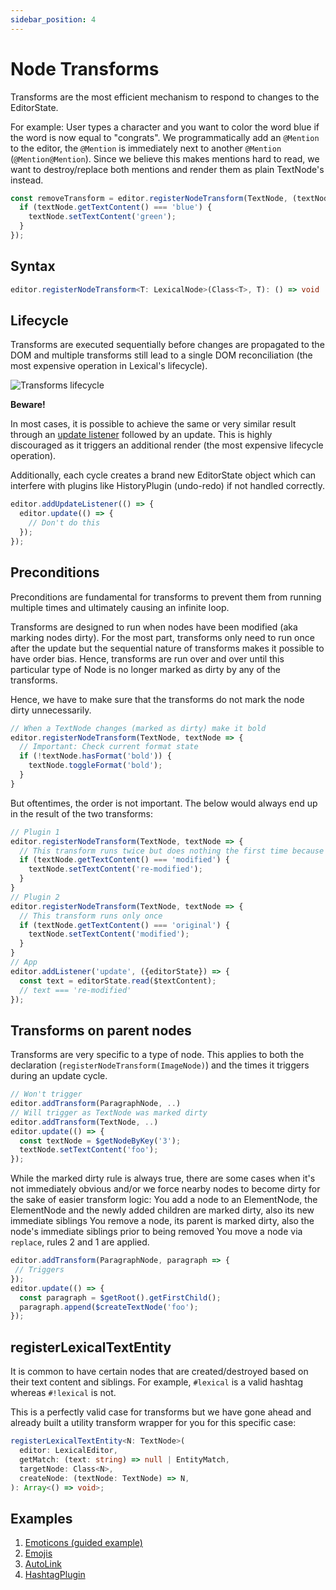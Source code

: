 ```yaml
---
sidebar_position: 4
---
```


# Node Transforms

Transforms are the most efficient mechanism to respond to changes to the EditorState.

For example:
User types a character and you want to color the word blue if the word is now equal to "congrats".
We programmatically add an `@Mention` to the editor, the `@Mention` is immediately next to another `@Mention` (`@Mention@Mention`). Since we believe this makes mentions hard to read, we want to destroy/replace both mentions and render them as plain TextNode's instead.

```js
const removeTransform = editor.registerNodeTransform(TextNode, (textNode) => {
  if (textNode.getTextContent() === 'blue') {
    textNode.setTextContent('green');
  }
});
```

## Syntax

```typescript
editor.registerNodeTransform<T: LexicalNode>(Class<T>, T): () => void
```

## Lifecycle

Transforms are executed sequentially before changes are propagated to the DOM and multiple transforms still lead to a single DOM reconciliation (the most expensive operation in Lexical's lifecycle).

![Transforms lifecycle](/img/docs/transforms-lifecycle.svg)

**Beware!**

In most cases, it is possible to achieve the same or very similar result through an [update listener](/docs/concepts/listeners#registerupdatelistener) followed by an update. This is highly discouraged as it triggers an additional render (the most expensive lifecycle operation).

Additionally, each cycle creates a brand new EditorState object which can interfere with plugins like HistoryPlugin (undo-redo) if not handled correctly.

```js
editor.addUpdateListener(() => {
  editor.update(() => {
    // Don't do this
  });
});
```

## Preconditions

Preconditions are fundamental for transforms to prevent them from running multiple times and ultimately causing an infinite loop.

Transforms are designed to run when nodes have been modified (aka marking nodes dirty). For the most part, transforms only need to run once after the update but the sequential nature of transforms makes it possible to have order bias. Hence, transforms are run over and over until this particular type of Node is no longer marked as dirty by any of the transforms.

Hence, we have to make sure that the transforms do not mark the node dirty unnecessarily.

```js
// When a TextNode changes (marked as dirty) make it bold
editor.registerNodeTransform(TextNode, textNode => {
  // Important: Check current format state
  if (!textNode.hasFormat('bold')) {
    textNode.toggleFormat('bold');
  }
}
```

But oftentimes, the order is not important. The below would always end up in the result of the two transforms:

```js
// Plugin 1
editor.registerNodeTransform(TextNode, textNode => {
  // This transform runs twice but does nothing the first time because it doesn't meet the preconditions
  if (textNode.getTextContent() === 'modified') {
    textNode.setTextContent('re-modified');
  }
}
// Plugin 2
editor.registerNodeTransform(TextNode, textNode => {
  // This transform runs only once
  if (textNode.getTextContent() === 'original') {
    textNode.setTextContent('modified');
  }
}
// App
editor.addListener('update', ({editorState}) => {
  const text = editorState.read($textContent);
  // text === 're-modified'
});
```

## Transforms on parent nodes

Transforms are very specific to a type of node. This applies to both the declaration (`registerNodeTransform(ImageNode)`) and the times it triggers during an update cycle.

```js
// Won't trigger
editor.addTransform(ParagraphNode, ..)
// Will trigger as TextNode was marked dirty
editor.addTransform(TextNode, ..)
editor.update(() => {
  const textNode = $getNodeByKey('3');
  textNode.setTextContent('foo');
});
```

While the marked dirty rule is always true, there are some cases when it's not immediately obvious and/or we force nearby nodes to become dirty for the sake of easier transform logic:
You add a node to an ElementNode, the ElementNode and the newly added children are marked dirty, also its new immediate siblings
You remove a node, its parent is marked dirty, also the node's immediate siblings prior to being removed
You move a node via `replace`, rules 2 and 1 are applied.

```js
editor.addTransform(ParagraphNode, paragraph => {
 // Triggers
});
editor.update(() => {
  const paragraph = $getRoot().getFirstChild();
  paragraph.append($createTextNode('foo');
});
```

## registerLexicalTextEntity

It is common to have certain nodes that are created/destroyed based on their text content and siblings. For example, `#lexical` is a valid hashtag whereas `#!lexical` is not.

This is a perfectly valid case for transforms but we have gone ahead and already built a utility transform wrapper for you for this specific case:

```typescript
registerLexicalTextEntity<N: TextNode>(
  editor: LexicalEditor,
  getMatch: (text: string) => null | EntityMatch,
  targetNode: Class<N>,
  createNode: (textNode: TextNode) => N,
): Array<() => void>;
```

## Examples

1. [Emoticons (guided example)](https://github.com/facebook/lexical/blob/main/examples/emoticons.md)
2. [Emojis](https://github.com/facebook/lexical/blob/main/packages/lexical-playground/src/plugins/EmojisPlugin.ts)
3. [AutoLink](https://github.com/facebook/lexical/blob/main/packages/lexical-playground/src/plugins/AutoLinkPlugin.tsx)
4. [HashtagPlugin](https://github.com/facebook/lexical/blob/main/packages/lexical-react/src/LexicalHashtagPlugin.js)
